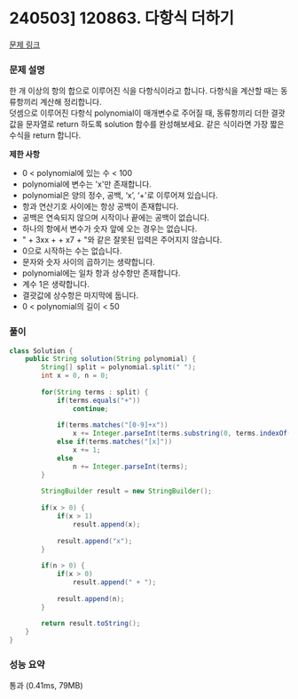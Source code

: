 # 240503] 120863. 다항식 더하기

[문제 링크](https://school.programmers.co.kr/learn/courses/30/lessons/120863)

### 문제 설명
한 개 이상의 항의 합으로 이루어진 식을 다항식이라고 합니다. 다항식을 계산할 때는 동류항끼리 계산해 정리합니다.  
덧셈으로 이루어진 다항식 polynomial이 매개변수로 주어질 때, 동류항끼리 더한 결괏값을 문자열로 return 하도록 solution 함수를 완성해보세요. 같은 식이라면 가장 짧은 수식을 return 합니다.  

**제한 사항**  
* 0 < polynomial에 있는 수 < 100
* polynomial에 변수는 'x'만 존재합니다.
* polynomial은 양의 정수, 공백, ‘x’, ‘+'로 이루어져 있습니다.
* 항과 연산기호 사이에는 항상 공백이 존재합니다.
* 공백은 연속되지 않으며 시작이나 끝에는 공백이 없습니다.
* 하나의 항에서 변수가 숫자 앞에 오는 경우는 없습니다.
* " + 3xx + + x7 + "와 같은 잘못된 입력은 주어지지 않습니다.
* 0으로 시작하는 수는 없습니다.
* 문자와 숫자 사이의 곱하기는 생략합니다.
* polynomial에는 일차 항과 상수항만 존재합니다.
* 계수 1은 생략합니다.
* 결괏값에 상수항은 마지막에 둡니다.
* 0 < polynomial의 길이 < 50

### 풀이
```java
class Solution {
    public String solution(String polynomial) {
        String[] split = polynomial.split(" ");
        int x = 0, n = 0;
        
        for(String terms : split) {
            if(terms.equals("+"))
                continue;
            
            if(terms.matches("[0-9]+x"))
                x += Integer.parseInt(terms.substring(0, terms.indexOf("x")));
            else if(terms.matches("[x]"))
                x += 1;
            else
                n += Integer.parseInt(terms);
        }
        
        StringBuilder result = new StringBuilder();
        
        if(x > 0) {
            if(x > 1)
                result.append(x);
            
            result.append("x");
        }
        
        if(n > 0) {
            if(x > 0)
                result.append(" + ");
            
            result.append(n);
        }
        
        return result.toString();
    }
}
```

### 성능 요약
통과 (0.41ms, 79MB)
